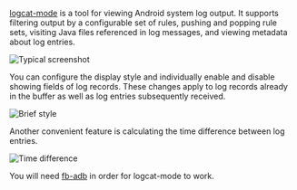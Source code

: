 [logcat-mode](https://github.com/dcolascione/logcat-mode) is a tool
for viewing Android system log output.  It supports filtering output
by a configurable set of rules, pushing and popping rule sets,
visiting Java files referenced in log messages, and viewing metadata
about log entries.

![Typical screenshot](/screenshot1.png?raw=true)

You can configure the display style and individually enable and
disable showing fields of log records.  These changes apply to log
records already in the buffer as well as log entries
subsequently received.

![Brief style](/screenshot2.png?raw=true)

Another convenient feature is calculating the time difference between
log entries.

![Time difference](/screenshot3.png?raw=true)

You will need [fb-adb](https://github.com/facebook/fb-adb) in order
for logcat-mode to work.

